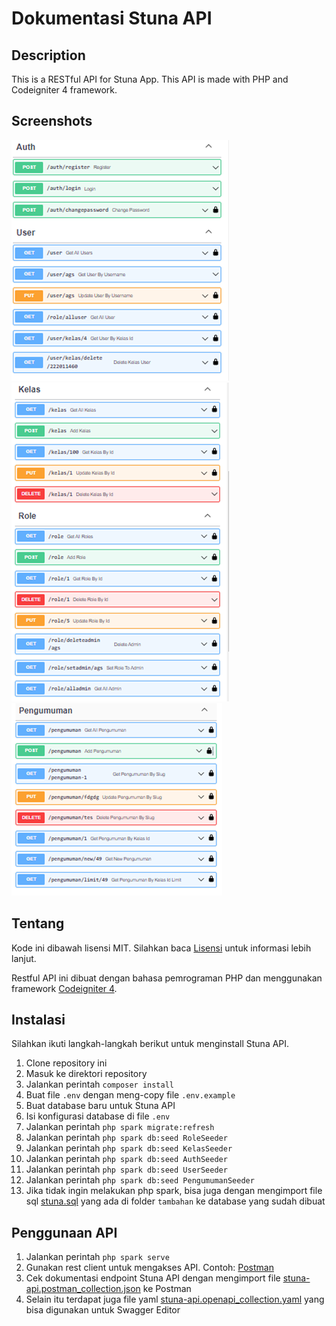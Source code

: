 # Dokumentasi Stuna API

## Description

This is a RESTful API for Stuna App. This API is made with PHP and Codeigniter 4 framework.

## Screenshots

![1](docs/1.png)
![2](docs/2.png)
![3](docs/3.png)

## Tentang

Kode ini dibawah lisensi MIT. Silahkan baca [Lisensi](license.txt) untuk informasi lebih lanjut.

Restful API ini dibuat dengan bahasa pemrograman PHP dan menggunakan framework [Codeigniter 4](https://codeigniter.com/).

## Instalasi

Silahkan ikuti langkah-langkah berikut untuk menginstall Stuna API.

1. Clone repository ini
2. Masuk ke direktori repository
3. Jalankan perintah `composer install`
4. Buat file `.env` dengan meng-copy file `.env.example`
5. Buat database baru untuk Stuna API
6. Isi konfigurasi database di file `.env`
7. Jalankan perintah `php spark migrate:refresh`
8. Jalankan perintah `php spark db:seed RoleSeeder`
9. Jalankan perintah `php spark db:seed KelasSeeder`
10. Jalankan perintah `php spark db:seed AuthSeeder`
11. Jalankan perintah `php spark db:seed UserSeeder`
12. Jalankan perintah `php spark db:seed PengumumanSeeder `
13. Jika tidak ingin melakukan php spark, bisa juga dengan mengimport file sql [stuna.sql](tambahan/stuna.sql) yang ada di folder `tambahan` ke database yang sudah dibuat

## Penggunaan API

1. Jalankan perintah `php spark serve`
2. Gunakan rest client untuk mengakses API. Contoh: [Postman](https://www.postman.com/)
3. Cek dokumentasi endpoint Stuna API dengan mengimport file [stuna-api.postman_collection.json](tambahan/Stuna.postman_collection.json) ke Postman
4. Selain itu terdapat juga file yaml [stuna-api.openapi_collection.yaml](tambahan/Stuna.openapi_collection.yaml) yang bisa digunakan untuk Swagger Editor
